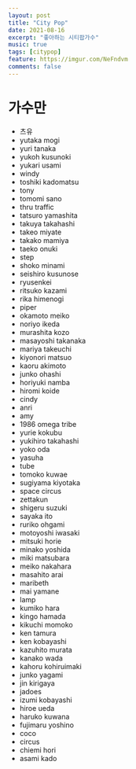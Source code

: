 ```yaml
---
layout: post
title: "City Pop"
date: 2021-08-16
excerpt: "좋아하는 시티팝가수"
music: true
tags: [citypop]
feature: https://imgur.com/NeFndvm
comments: false
---
```


# 가수만
* 츠유
* yutaka mogi
* yuri tanaka
* yukoh kusunoki
* yukari usami
* windy
* toshiki kadomatsu
* tony
* tomomi sano
* thru traffic
* tatsuro yamashita
* takuya takahashi
* takeo miyate
* takako mamiya
* taeko onuki
* step
* shoko minami
* seishiro kusunose
* ryusenkei
* ritsuko kazami
* rika himenogi
* piper
* okamoto meiko
* noriyo ikeda
* murashita kozo
* masayoshi takanaka
* mariya takeuchi
* kiyonori matsuo
* kaoru akimoto
* junko ohashi
* horiyuki namba
* hiromi koide
* cindy
* anri
* amy
* 1986 omega tribe
* yurie kokubu
* yukihiro takahashi
* yoko oda
* yasuha
* tube
* tomoko kuwae
* sugiyama kiyotaka
* space circus
* zettakun
* shigeru suzuki
* sayaka ito
* ruriko ohgami
* motoyoshi iwasaki
* mitsuki horie
* minako yoshida
* miki matsubara
* meiko nakahara
* masahito arai
* maribeth
* mai yamane
* lamp
* kumiko hara
* kingo hamada
* kikuchi momoko
* ken tamura
* ken kobayashi
* kazuhito murata
* kanako wada
* kahoru kohiruimaki
* junko yagami
* jin kirigaya
* jadoes
* izumi kobayashi
* hiroe ueda
* haruko kuwana
* fujimaru yoshino
* coco
* circus
* chiemi hori
* asami kado


